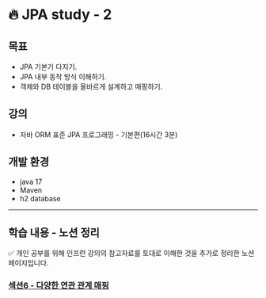 # 🔥 JPA study - 2

## 목표
- JPA 기본기 다지기.
- JPA 내부 동작 방식 이해하기.
- 객체와 DB 테이블을 올바르게 설계하고 매핑하기.

## 강의
- 자바 ORM 표준 JPA 프로그래밍 - 기본편(16시간 3분)

## 개발 환경
- java 17
- Maven
- h2 database

---
## 학습 내용 - 노션 정리
✅ 개인 공부를 위해 인프런 강의의 참고자료를 토대로 이해한 것을 추가로 정리한 노션 페이지입니다.
### [섹션6 - 다양한 연관 관계 매핑](https://www.notion.so/6-eb06f5efe16d4403af9be9c138529258?pvs=4)
